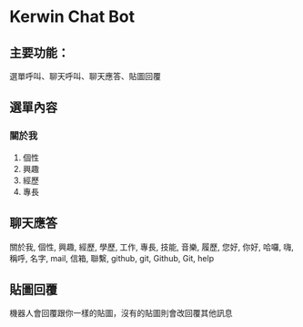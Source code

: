 # Kerwin Chat Bot

## 主要功能：
選單呼叫、聊天呼叫、聊天應答、貼圖回覆

## 選單內容

### 關於我
1. 個性
2. 興趣
3. 經歷
4. 專長

## 聊天應答
關於我, 個性, 興趣, 經歷, 學歷, 工作, 專長, 技能, 音樂, 履歷, 您好, 你好, 哈囉, 嗨, 稱呼, 名字, mail, 信箱, 聯繫, github, git, Github, Git, help

## 貼圖回覆
機器人會回覆跟你一樣的貼圖，沒有的貼圖則會改回覆其他訊息